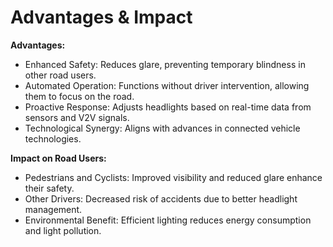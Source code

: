 # Advantages & Impact

**Advantages:**

- Enhanced Safety: Reduces glare, preventing temporary blindness in other road users.
- Automated Operation: Functions without driver intervention, allowing them to focus on the road.
- Proactive Response: Adjusts headlights based on real-time data from sensors and V2V signals.
- Technological Synergy: Aligns with advances in connected vehicle technologies.

**Impact on Road Users:**

- Pedestrians and Cyclists: Improved visibility and reduced glare enhance their safety.
- Other Drivers: Decreased risk of accidents due to better headlight management.
- Environmental Benefit: Efficient lighting reduces energy consumption and light pollution.
